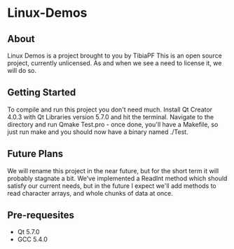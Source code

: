 # Linux-Demos
## About ##
Linux Demos is a project brought to you by TibiaPF
This is an open source project, currently unlicensed. As and when we see a need to license it, we will do so.

## Getting Started ##
To compile and run this project you don't need much. Install Qt Creator 4.0.3 with Qt Libraries version 5.7.0 and hit the terminal. Navigate to the directory and run Qmake Test.pro - once done, you'll have a Makefile, so just run make and you should now have a binary named ./Test.

## Future Plans ##
We will rename this project in the near future, but for the short term it will probably stagnate a bit. We've implemented a ReadInt method which should satisfy our current needs, but in the future I expect we'll add methods to read character arrays, and whole chunks of data at once.

## Pre-requesites ##
* Qt 5.7.0
* GCC 5.4.0

